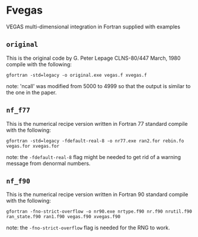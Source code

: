 # Fvegas
VEGAS multi-dimensional integration in Fortran
supplied with examples

## `original`
This is the original code by G. Peter Lepage CLNS-80/447 March, 1980
compile with the following:
```shell
gfortran -std=legacy -o original.exe vegas.f xvegas.f
```
note: 'ncall' was modified from 5000 to 4999 so that the output is similar to the one in the paper.

## `nf_f77`
This is the numerical recipe version written in Fortran 77 standard
compile with the following:
```shell
gfortran -std=legacy -fdefault-real-8 -o nr77.exe ran2.for rebin.fo vegas.for xvegas.for
```
note: the `-fdefault-real-8` flag might be needed to get rid of a warning message from denormal numbers.

## `nf_f90`
This is the numerical recipe version written in Fortran 90 standard
compile with the following:
```shell
gfortran -fno-strict-overflow -o nr90.exe nrtype.f90 nr.f90 nrutil.f90 ran_state.f90 ran1.f90 vegas.f90 xvegas.f90
```
note: the `-fno-strict-overflow` flag is needed for the RNG to work.